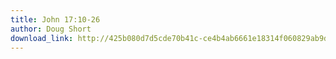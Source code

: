 ```yaml
---
title: John 17:10-26
author: Doug Short
download_link: http://425b080d7d5cde70b41c-ce4b4ab6661e18314f060829ab9d3455.r81.cf2.rackcdn.com/2013-08-04-john_17_10_26.mp3
---
```

